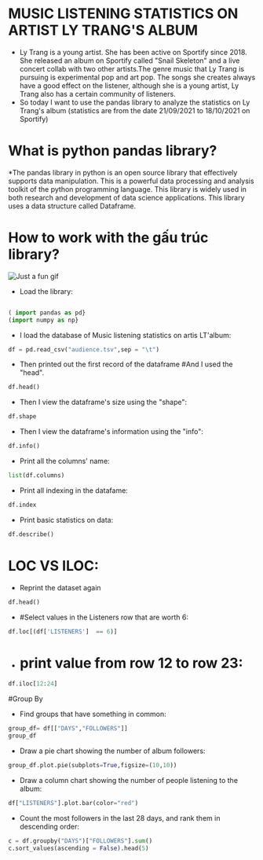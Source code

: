 # MUSIC LISTENING STATISTICS ON ARTIST LY TRANG'S ALBUM
* Ly Trang is a young artist. She has been active on Sportify since 2018. She released an album on Sportify called "Snail Skeleton" and a live concert collab with two other artists.The genre music that Ly Trang is pursuing is experimental pop and art pop. The songs she creates always have a good effect on the listener, although she is a young artist, Ly Trang also has a certain community of listeners.
* So today I want to use the pandas library to analyze the statistics on Ly Trang's album (statistics are from the date 21/09/2021 to 18/10/2021 on Sportify)
# What is python pandas library?
*The pandas library in python is an open source library that effectively supports data manipulation. This is a powerful data processing and analysis toolkit of the python programming language. This library is widely used in both research and development of data science applications. This library uses a data structure called Dataframe.
# How to work with the gấu trúc library?
![Just a fun gif](https://media.giphy.com/media/PiQejEf31116URju4V/giphy.gif)

* Load the library:
```py

( import pandas as pd}
(import numpy as np}
```

* I load the database of Music listening statistics on artis LT'album:
```py
df = pd.read_csv("audience.tsv",sep = "\t")
```

* Then printed out the first record of the dataframe 
#And I used the "head".
```py
df.head()
```
* Then I view the dataframe's size using the "shape":
```py
df.shape
```
* Then I view the dataframe's information using the "info":
```py
df.info()
```
* Print all the columns' name:
```py
list(df.columns)
```
* Print all indexing in the datafame:
```py
df.index
```
* Print basic statistics on data:
```py
df.describe()
```
# LOC VS ILOC:
* Reprint the dataset again
```py
df.head()
```
* #Select values in the Listeners row that are worth 6:
```py
df.loc[(df['LISTENERS']  == 6)]
```
* # print value from row 12 to row 23:
```py
df.iloc[12:24]
```
#Group By
* Find groups that have something in common:
```py
group_df= df[["DAYS","FOLLOWERS"]] 
group_df
```
* Draw a pie chart showing the number of album followers:
```py
group_df.plot.pie(subplots=True,figsize=(10,10))
```
* Draw a column chart showing the number of people listening to the album:
```py
df["LISTENERS"].plot.bar(color="red")
```
* Count the most followers in the last 28 days, and rank them in descending order:
```py
c = df.groupby("DAYS")["FOLLOWERS"].sum()
c.sort_values(ascending = False).head(5)
```



